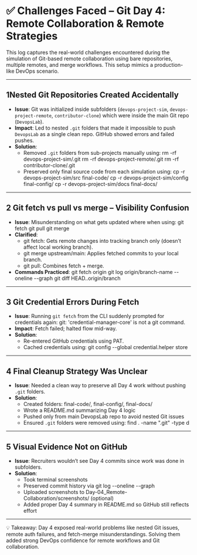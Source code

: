 # ✅ Challenges Faced – Git Day 4: Remote Collaboration & Remote Strategies

This log captures the real-world challenges encountered during the simulation of Git-based remote collaboration using bare repositories, multiple remotes, and merge workflows. This setup mimics a production-like DevOps scenario.

---

## 1️Nested Git Repositories Created Accidentally

- **Issue**: Git was initialized inside subfolders (`devops-project-sim`, `devops-project-remote`, `contributor-clone`) which were inside the main Git repo (`DevopsLab`).
- **Impact**: Led to nested `.git` folders that made it impossible to push `DevopsLab` as a single clean repo. GitHub showed errors and failed pushes.
- **Solution**:
  - Removed `.git` folders from sub-projects manually using:
    rm -rf devops-project-sim/.git
    rm -rf devops-project-remote/.git
    rm -rf contributor-clone/.git
  - Preserved only final source code from each simulation using:
    cp -r devops-project-sim/src final-code/
    cp -r devops-project-sim/config final-config/
    cp -r devops-project-sim/docs final-docs/

---

## 2 Git fetch vs pull vs merge – Visibility Confusion

- **Issue**: Misunderstanding on what gets updated where when using:
    git fetch
    git pull
    git merge
- **Clarified**:
  - git fetch: Gets remote changes into tracking branch only (doesn’t affect local working branch).
  - git merge upstream/main: Applies fetched commits to your local branch.
  - git pull: Combines fetch + merge.
- **Commands Practiced**:
    git fetch origin
    git log origin/branch-name --oneline --graph
    git diff HEAD..origin/branch

---

## 3 Git Credential Errors During Fetch

- **Issue**: Running `git fetch` from the CLI suddenly prompted for credentials again:
    git: 'credential-manager-core' is not a git command.
- **Impact**: Fetch failed; halted flow mid-way.
- **Solution**:
  - Re-entered GitHub credentials using PAT.
  - Cached credentials using:
    git config --global credential.helper store

---

## 4 Final Cleanup Strategy Was Unclear

- **Issue**: Needed a clean way to preserve all Day 4 work without pushing `.git` folders.
- **Solution**:
  - Created folders: final-code/, final-config/, final-docs/
  - Wrote a README.md summarizing Day 4 logic
  - Pushed only from main DevopsLab repo to avoid nested Git issues
  - Ensured `.git` folders were removed using:
    find . -name ".git" -type d

---

## 5 Visual Evidence Not on GitHub

- **Issue**: Recruiters wouldn’t see Day 4 commits since work was done in subfolders.
- **Solution**:
  - Took terminal screenshots
  - Preserved commit history via git log --oneline --graph
  - Uploaded screenshots to Day-04_Remote-Collaboration/screenshots/ (optional)
  - Added proper Day 4 summary in README.md so GitHub still reflects effort

---

💡 Takeaway: Day 4 exposed real-world problems like nested Git issues, remote auth failures, and fetch-merge misunderstandings. Solving them added strong DevOps confidence for remote workflows and Git collaboration.
